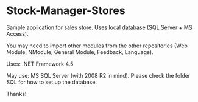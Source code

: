 # Stock-Manager-Stores

Sample application for sales store. Uses local database (SQL Server + MS Access).

You may need to import other modules from the other repositories (Web Module, NModule, General Module, Feedback, Language).

Uses:
.NET Framework 4.5

May use:
MS SQL Server (with 2008 R2 in mind). Please check the folder SQL for how to set up the database.

Thanks!
